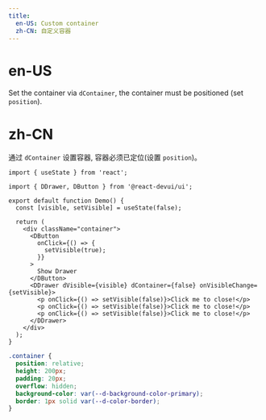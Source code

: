 ```yaml
---
title:
  en-US: Custom container
  zh-CN: 自定义容器
---
```


# en-US

Set the container via `dContainer`, the container must be positioned (set `position`).

# zh-CN

通过 `dContainer` 设置容器, 容器必须已定位(设置 `position`)。

```tsx
import { useState } from 'react';

import { DDrawer, DButton } from '@react-devui/ui';

export default function Demo() {
  const [visible, setVisible] = useState(false);

  return (
    <div className="container">
      <DButton
        onClick={() => {
          setVisible(true);
        }}
      >
        Show Drawer
      </DButton>
      <DDrawer dVisible={visible} dContainer={false} onVisibleChange={setVisible}>
        <p onClick={() => setVisible(false)}>Click me to close!</p>
        <p onClick={() => setVisible(false)}>Click me to close!</p>
        <p onClick={() => setVisible(false)}>Click me to close!</p>
      </DDrawer>
    </div>
  );
}
```

```scss
.container {
  position: relative;
  height: 200px;
  padding: 20px;
  overflow: hidden;
  background-color: var(--d-background-color-primary);
  border: 1px solid var(--d-color-border);
}
```
